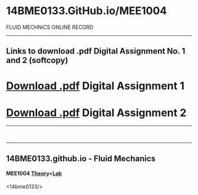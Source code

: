 
# 14BME0133.GitHub.io/MEE1004
FLUID MECHNiCS ONLINE RECORD


---

## Links to download .pdf Digital Assignment No. 1 and 2 (softcopy)

# [Download .pdf](DA_1.pdf) Digital Assignment 1
# [Download .pdf](DA_2.pdf) Digital Assignment 2


---

<br>
<hr>

## 14BME0133.github.io - Fluid Mechanics 

#### MEE1004 [Theory](https://14bme0133.github.io/MEE1004/)+[Lab](https://14bme0133.github.io/MEE1004L/)
<14bme0133/>
